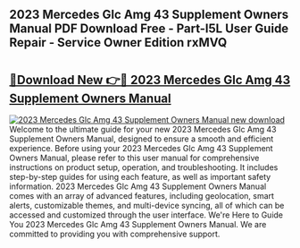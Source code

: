 ## 2023 Mercedes Glc Amg 43 Supplement Owners Manual PDF Download Free - Part-l5L User Guide Repair - Service Owner Edition rxMVQ

# <h2><a href="http://bc12727.oget.top/?id=2023+Mercedes+Glc+Amg+43+Supplement+Owners+Manual">🔗Download New 👉🔴 2023 Mercedes Glc Amg 43 Supplement Owners Manual</a></h2>

[![2023 Mercedes Glc Amg 43 Supplement Owners Manual new download](https://i.imgur.com/5g1atiW.png)](http://bc12727.oget.top/?id=2023+Mercedes+Glc+Amg+43+Supplement+Owners+Manual)
Welcome to the ultimate guide for your new 2023 Mercedes Glc Amg 43 Supplement Owners Manual, designed to ensure a smooth and efficient experience. Before using your 2023 Mercedes Glc Amg 43 Supplement Owners Manual, please refer to this user manual for comprehensive instructions on product setup, operation, and troubleshooting. It includes step-by-step guides for using each feature, as well as important safety information. 2023 Mercedes Glc Amg 43 Supplement Owners Manual comes with an array of advanced features, including geolocation, smart alerts, customizable themes, and multi-device syncing, all of which can be accessed and customized through the user interface. We're Here to Guide You 2023 Mercedes Glc Amg 43 Supplement Owners Manual. We are committed to providing you with comprehensive support.
